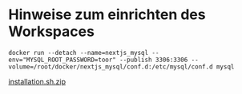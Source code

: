 # Hinweise zum einrichten des Workspaces

`docker run --detach --name=nextjs_mysql --env="MYSQL_ROOT_PASSWORD=toor" --publish 3306:3306 --volume=/root/docker/nextjs_mysql/conf.d:/etc/mysql/conf.d mysql`

[installation.sh.zip](https://github.com/gz-bad-erzland-p2/Dokumentation/files/10117400/installation.sh.zip)
